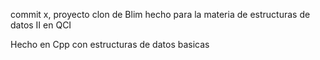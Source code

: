 commit x, proyecto clon de Blim
hecho para la materia de estructuras de datos II en QCI

Hecho en Cpp con estructuras de datos basicas
